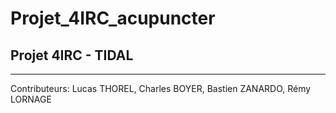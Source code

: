 # Projet_4IRC_acupuncter
## Projet 4IRC - TIDAL

---

Contributeurs:
Lucas THOREL, Charles BOYER, Bastien ZANARDO, Rémy LORNAGE
